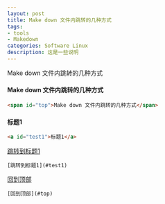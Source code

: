 ```yaml
---
layout: post
title: Make down 文件内跳转的几种方式
tags:
- tools
- Makedown
categories: Software Linux
description: 这是一些说明
---
```


Make down 文件内跳转的几种方式





#### <span id="top">Make down 文件内跳转的几种方式</span>

```html
<span id="top">Make down 文件内跳转的几种方式</span>
```





#### <a id="test1">标题1</a>

```html
<a id="test1">标题1</a>
```





























[跳转到标题1](#test1)

```
[跳转到标题1](#test1)
```



[回到顶部](#top)

```
[回到顶部](#top)
```







